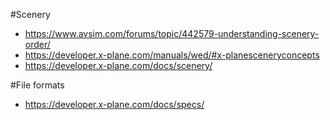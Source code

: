 
#Scenery
- https://www.avsim.com/forums/topic/442579-understanding-scenery-order/
- https://developer.x-plane.com/manuals/wed/#x-planesceneryconcepts
- https://developer.x-plane.com/docs/scenery/

#File formats
- https://developer.x-plane.com/docs/specs/